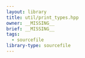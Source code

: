 ```yaml
---
layout: library
title: util/print_types.hpp
owner: __MISSING__
brief: __MISSING__
tags:
  - sourcefile
library-type: sourcefile
---
```


```{index}  util/print_types.hpp
```

